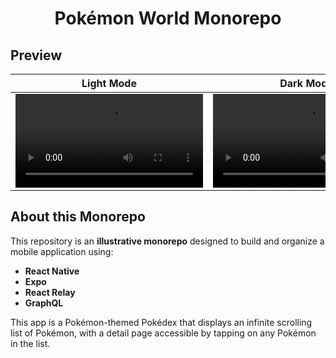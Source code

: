 <div align="center">
  <h1>Pokémon World Monorepo</h1>
</div>

## Preview

| Light Mode                                        | Dark Mode                                        |
| ------------------------------------------------- | ------------------------------------------------ |
| <video src="https://github.com/user-attachments/assets/4fda0b25-f22f-49f1-b4d8-14c43b59feb4" /> | <video src="https://github.com/user-attachments/assets/4bb224f5-7365-472a-855e-a1ea60ed19ee" /> |

## About this Monorepo

This repository is an **illustrative monorepo** designed to build and organize a mobile application using:

- **React Native**
- **Expo**
- **React Relay**
- **GraphQL**

This app is a Pokémon-themed Pokédex that displays an infinite scrolling list of Pokémon, with a detail page accessible by tapping on any Pokémon in the list.
